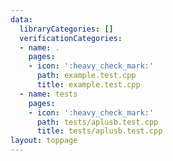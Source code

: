 ```yaml
---
data:
  libraryCategories: []
  verificationCategories:
  - name: .
    pages:
    - icon: ':heavy_check_mark:'
      path: example.test.cpp
      title: example.test.cpp
  - name: tests
    pages:
    - icon: ':heavy_check_mark:'
      path: tests/aplusb.test.cpp
      title: tests/aplusb.test.cpp
layout: toppage
---
```

